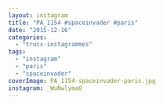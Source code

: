 ```yaml
---
layout: instagram
title: "PA_1154 #spaceinvader #paris"
date: "2015-12-16"
categories: 
  - "trucs-instagrammes"
tags: 
  - "instagram"
  - "paris"
  - "spaceinvader"
coverImage: PA_1154-spaceinvader-paris.jpg
instagram: _WuNwlymaO
---
```

